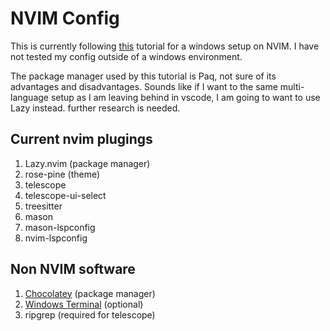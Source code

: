 # NVIM Config
This is currently following [this](https://www.youtube.com/watch?v=d12RCPgCe4U&t=2949s&ab_channel=David) tutorial for a windows setup on NVIM. I have not tested my config outside of a windows environment.

The package manager used by this tutorial is Paq, not sure of its advantages and disadvantages. Sounds like if I want to the same multi-language setup as I am leaving behind in vscode, I am going to want to use Lazy instead. further research is needed.

## Current nvim plugings
1. Lazy.nvim (package manager)
2. rose-pine (theme)
3. telescope
4. telescope-ui-select
5. treesitter
6. mason
7. mason-lspconfig
8. nvim-lspconfig

## Non NVIM software
1. [Chocolatey](https://chocolatey.org/) (package manager)
2. [Windows Terminal](https://apps.microsoft.com/detail/9N0DX20HK701?hl=en-US&gl=US) (optional)
3. ripgrep (required for telescope)

